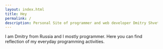 ```yaml
---
layout: index.html
title: Hey
permalink: /
description: Personal Site of programmer and web developer Dmitry Shvetsov
---
```


I am Dmitry from Russia and I mostly programmer. Here you can find reflection of my everyday programming activities.
